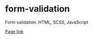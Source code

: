 # form-validation

Form validation. HTML, SCSS, JavaScript

[Page link](ttps://kvadrofilii.github.io/form-validation/)
